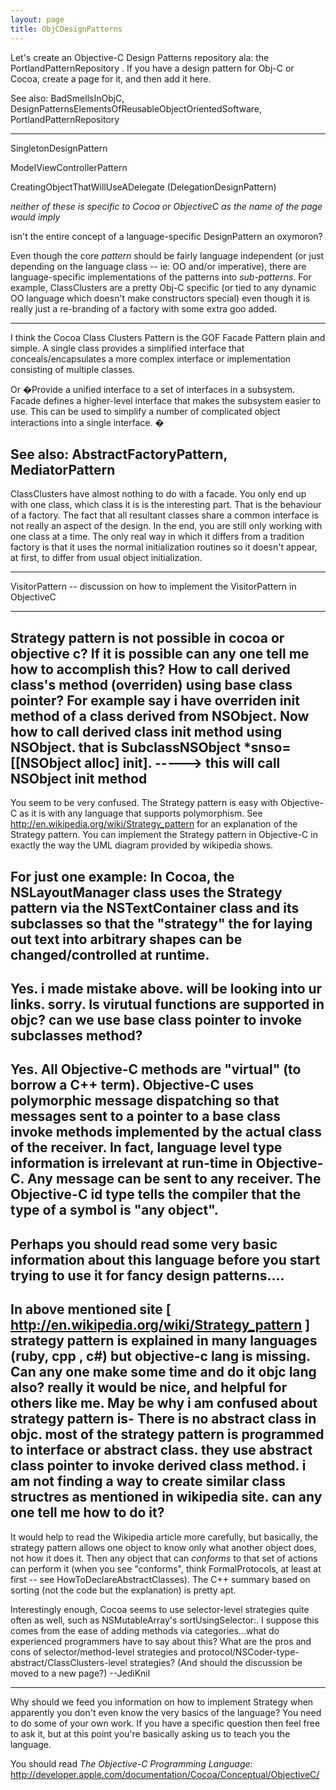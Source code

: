 ```yaml
---
layout: page
title: ObjCDesignPatterns
---
```


Let's create an Objective-C Design Patterns repository ala: the PortlandPatternRepository .  If you have a design pattern for Obj-C or Cocoa, create a page for it, and then add it here.

See also: BadSmellsInObjC, DesignPatternsElementsOfReusableObjectOrientedSoftware, PortlandPatternRepository

----

SingletonDesignPattern

ModelViewControllerPattern

CreatingObjectThatWillUseADelegate (DelegationDesignPattern)

*neither of these is specific to Cocoa or ObjectiveC as the name of the page would imply*

isn't the entire concept of a language-specific DesignPattern an oxymoron?

Even though the core *pattern* should be fairly language independent (or just depending on the language class -- ie:  OO and/or imperative), there are language-specific implementations of the patterns into *sub-patterns*.  For example, ClassClusters are a pretty Obj-C specific (or tied to any dynamic OO language which doesn't make constructors special) even though it is really just a re-branding of a factory with some extra goo added.

----
I think the Cocoa Class Clusters Pattern is the GOF Facade Pattern plain and simple.  A single class provides a simplified interface that conceals/encapsulates a more complex interface or implementation consisting of multiple classes.

Or �Provide a unified interface to a set of interfaces in a subsystem. Facade defines a higher-level interface that makes the subsystem easier to use. This can be used to simplify a number of complicated object interactions into a single interface. �

See also: AbstractFactoryPattern, MediatorPattern
----

ClassClusters have almost nothing to do with a facade.  You only end up with one class, which class it is is the interesting part.  That is the behaviour of a factory.  The fact that all resultant classes share a common interface is not really an aspect of the design.  In the end, you are still only working with one class at a time.  The only real way in which it differs from a tradition factory is that it uses the normal initialization routines so it doesn't appear, at first, to differ from usual object initialization.

----

VisitorPattern -- discussion on how to implement the VisitorPattern in ObjectiveC

----
Strategy pattern is not possible in cocoa or objective c? If it is possible can any one tell me how to accomplish this? How to call derived class's method (overriden) using base class pointer? For example say i have overriden init method of a class derived from NSObject. Now how to call derived class init method using NSObject. that is   SubclassNSObject *snso= [[NSObject alloc] init]. -----> this will call NSObject init method
----
You seem to be very confused.  The Strategy pattern is easy with Objective-C as it is with any language that supports polymorphism.  See http://en.wikipedia.org/wiki/Strategy_pattern for an explanation of the Strategy pattern.  You can implement the Strategy pattern in Objective-C in exactly the way the UML diagram provided by wikipedia shows.

For just one example: In Cocoa, the NSLayoutManager class uses the Strategy pattern via the NSTextContainer class and its subclasses so that the "strategy" the for laying out text into arbitrary shapes can be changed/controlled at runtime.
----
Yes. i made mistake above. will be looking into ur links. sorry. Is virutual functions are supported in objc? can we use base class pointer to invoke subclasses method? 
----
Yes.  All Objective-C methods are "virtual" (to borrow a C++ term).  Objective-C uses polymorphic message dispatching so that messages sent to a pointer to a base class invoke methods implemented by the actual class of the receiver.  In fact, language level type information is irrelevant at run-time in Objective-C.  Any message can be sent to any receiver.  The Objective-C id type tells the compiler that the type of a symbol is "any object". 
----
Perhaps you should read some very basic information about this language before you start trying to use it for fancy design patterns....
----
In above mentioned site [ http://en.wikipedia.org/wiki/Strategy_pattern ] strategy pattern is explained in many languages (ruby, cpp , c#) but objective-c lang is missing. Can any one make some time and do it objc lang also? really it would be nice, and helpful for others like me. May be why i am confused about strategy pattern is- There is no abstract class in objc. most of the strategy pattern is programmed to interface or abstract class. they use abstract class pointer to invoke derived class method. i am not finding a way to create similar class structres as mentioned in wikipedia site. can any one tell me how to do it?
----
It would help to read the Wikipedia article more carefully, but basically, the strategy pattern allows one object to know only what another object does, not how it does it. Then any object that can *conforms* to that set of actions can perform it (when you see "conforms", think FormalProtocols, at least at first -- see HowToDeclareAbstractClasses). The C++ summary based on sorting (not the code but the explanation) is pretty apt.

Interestingly enough, Cocoa seems to use selector-level strategies quite often as well, such as NSMutableArray's     sortUsingSelector:. I suppose this comes from the ease of adding methods via categories...what do experienced programmers have to say about this? What are the pros and cons of selector/method-level strategies and protocol/NSCoder-type-abstract/ClassClusters-level strategies? (And should the discussion be moved to a new page?) --JediKnil

----
Why should we feed you information on how to implement Strategy when apparently you don't even know the very basics of the language? You need to do some of your own work. If you have a specific question then feel free to ask it, but at this point you're basically asking us to teach you the language.

You should read *The Objective-C Programming Language*: http://developer.apple.com/documentation/Cocoa/Conceptual/ObjectiveC/

